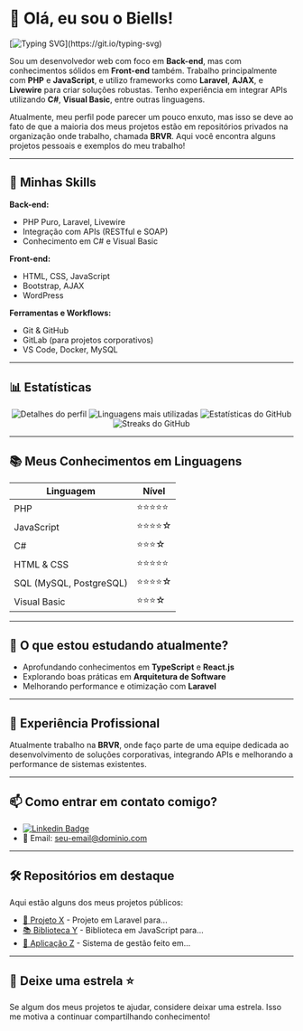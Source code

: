 # 👋 Olá, eu sou o Biells!

[![Typing SVG](https://readme-typing-svg.herokuapp.com?color=FFD700&lines=Bem+vindo+ao+meu+GitHub!;Eu+sou+um+Desenvolvedor+Web;Programador+Backend+com+toques+de+Frontend!)](https://git.io/typing-svg)

Sou um desenvolvedor web com foco em **Back-end**, mas com conhecimentos sólidos em **Front-end** também. Trabalho principalmente com **PHP** e **JavaScript**, e utilizo frameworks como **Laravel**, **AJAX**, e **Livewire** para criar soluções robustas. Tenho experiência em integrar APIs utilizando **C#**, **Visual Basic**, entre outras linguagens.

Atualmente, meu perfil pode parecer um pouco enxuto, mas isso se deve ao fato de que a maioria dos meus projetos estão em repositórios privados na organização onde trabalho, chamada **BRVR**. Aqui você encontra alguns projetos pessoais e exemplos do meu trabalho!

---

## 🚀 Minhas Skills

**Back-end:**

- PHP Puro, Laravel, Livewire
- Integração com APIs (RESTful e SOAP)
- Conhecimento em C# e Visual Basic

**Front-end:**

- HTML, CSS, JavaScript
- Bootstrap, AJAX
- WordPress

**Ferramentas e Workflows:**

- Git & GitHub
- GitLab (para projetos corporativos)
- VS Code, Docker, MySQL

---

## 📊 Estatísticas

<div align="center">
  <img src="http://github-profile-summary-cards.vercel.app/api/cards/profile-details?username=biells2&theme=date_night" alt="Detalhes do perfil">
  <img src="http://github-profile-summary-cards.vercel.app/api/cards/most-commit-language?username=biells2&theme=date_night&exclude_repo=sanipower_comerciais" alt="Linguagens mais utilizadas">
  <img src="https://github-readme-stats.vercel.app/api?username=biells2&show_icons=true&theme=radical&hide_title=true" alt="Estatísticas do GitHub">
  <img src="https://github-readme-streak-stats.herokuapp.com/?user=biells2&theme=radical" alt="Streaks do GitHub">
</div>

---

## 📚 Meus Conhecimentos em Linguagens

| Linguagem             | Nível       |
|-----------------------|-------------|
| PHP                   | ⭐⭐⭐⭐⭐       |
| JavaScript            | ⭐⭐⭐⭐☆       |
| C#                    | ⭐⭐⭐☆        |
| HTML & CSS            | ⭐⭐⭐⭐⭐       |
| SQL (MySQL, PostgreSQL) | ⭐⭐⭐⭐☆     |
| Visual Basic          | ⭐⭐⭐☆        |

---

## 🌱 O que estou estudando atualmente?

- Aprofundando conhecimentos em **TypeScript** e **React.js**
- Explorando boas práticas em **Arquitetura de Software**
- Melhorando performance e otimização com **Laravel**

---

## 💼 Experiência Profissional

Atualmente trabalho na **BRVR**, onde faço parte de uma equipe dedicada ao desenvolvimento de soluções corporativas, integrando APIs e melhorando a performance de sistemas existentes.

---

## 📫 Como entrar em contato comigo?

- [![Linkedin Badge](https://img.shields.io/badge/-biells-blue?style=flat-square&logo=Linkedin&logoColor=white&link=https://www.linkedin.com/in/seu-usuario)](https://www.linkedin.com/in/seu-usuario)
- 📧 Email: seu-email@dominio.com

---

## 🛠️ Repositórios em destaque

Aqui estão alguns dos meus projetos públicos:

- [🚀 Projeto X](https://github.com/biells2/projeto-x) - Projeto em Laravel para...
- [📚 Biblioteca Y](https://github.com/biells2/biblioteca-y) - Biblioteca em JavaScript para...
- [💼 Aplicação Z](https://github.com/biells2/aplicacao-z) - Sistema de gestão feito em...

---

## 🌟 Deixe uma estrela ⭐

Se algum dos meus projetos te ajudar, considere deixar uma estrela. Isso me motiva a continuar compartilhando conhecimento!


 
